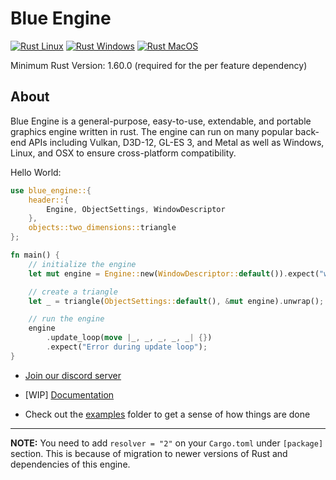 # Blue Engine

[![Rust Linux](https://github.com/ElhamAryanpur/BlueEngine/actions/workflows/rust-linux.yml/badge.svg)](https://github.com/ElhamAryanpur/BlueEngine/actions/workflows/rust-linux.yml)
[![Rust Windows](https://github.com/ElhamAryanpur/BlueEngine/actions/workflows/rust-win.yml/badge.svg)](https://github.com/ElhamAryanpur/BlueEngine/actions/workflows/rust-win.yml)
[![Rust MacOS](https://github.com/ElhamAryanpur/BlueEngine/actions/workflows/rust-osx.yml/badge.svg)](https://github.com/ElhamAryanpur/BlueEngine/actions/workflows/rust-osx.yml)

Minimum Rust Version: 1.60.0 (required for the per feature dependency)

## About

Blue Engine is a general-purpose, easy-to-use, extendable, and portable graphics engine written in rust. The engine can run on many popular back-end APIs including Vulkan, D3D-12, GL-ES 3, and Metal as well as Windows, Linux, and OSX to ensure cross-platform compatibility.

Hello World:

```rust
use blue_engine::{
	header::{
		Engine, ObjectSettings, WindowDescriptor
	},
	objects::two_dimensions::triangle
};

fn main() {
	// initialize the engine
    let mut engine = Engine::new(WindowDescriptor::default()).expect("win");

    // create a triangle
    let _ = triangle(ObjectSettings::default(), &mut engine).unwrap();

    // run the engine
    engine
        .update_loop(move |_, _, _, _, _| {})
        .expect("Error during update loop");
}
```

* [Join our discord server](https://discord.gg/s7xsj9q)

* [WIP] [Documentation](https://elhamaryanpur.github.io/BlueEngineDocs/)

* Check out the [examples](https://github.com/ElhamAryanpur/BlueEngine/tree/master/examples) folder to get a sense of how things are done

---

**NOTE:** You need to add `resolver = "2"` on your `Cargo.toml` under `[package]` section. This is because of migration to newer versions of Rust and dependencies of this engine.
